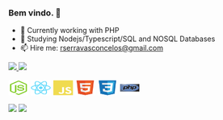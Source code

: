 ### Bem vindo. 👋

- 🔭 Currently working with PHP
- 🌱 Studying Nodejs/Typescript/SQL and NOSQL Databases
- 📫 Hire me: rserravasconcelos@gmail.com

<div>
  <a href="https://github.com/RamonSerraVasconcelos">
    <img height="180em" src="https://github-readme-stats.vercel.app/api?username=RamonSerraVasconcelos&show_icons=true&theme=dark&include_all_commits=true&count_private=true"/>
    <img height="180em" src="https://github-readme-stats.vercel.app/api/top-langs/?username=RamonSerraVasconcelos&layout=compact&langs_count=6&theme=dark"/>
  </a>  
</div>  
  
<div style="display: inline_block"><br>
  <img align="center" alt="Rafa-CSS" height="30" width="40" src="https://raw.githubusercontent.com/devicons/devicon/master/icons/nodejs/nodejs-original.svg">
  <img align="center" alt="Rafa-React" height="30" width="40" src="https://raw.githubusercontent.com/devicons/devicon/master/icons/react/react-original.svg">
  <img align="center" alt="Rafa-Js" height="30" width="40" src="https://raw.githubusercontent.com/devicons/devicon/master/icons/javascript/javascript-plain.svg">
  <img align="center" alt="Rafa-HTML" height="30" width="40" src="https://raw.githubusercontent.com/devicons/devicon/master/icons/html5/html5-original.svg">
  <img align="center" alt="Rafa-CSS" height="30" width="40" src="https://raw.githubusercontent.com/devicons/devicon/master/icons/css3/css3-original.svg">
  <img align="center" alt="Rafa-CSS" height="30" width="40" src="https://raw.githubusercontent.com/devicons/devicon/master/icons/php/php-original.svg">
</div>
<br>
<div> 
  <a href = "mailto:rserravasconcelos@gmail.com"><img src="https://img.shields.io/badge/-Gmail-%23333?style=for-the-badge&logo=gmail&logoColor=white" target="_blank"></a>
  <a href="https://www.linkedin.com/in/ramon-serra-vasconcelos-9b0014193/" target="_blank"><img src="https://img.shields.io/badge/-LinkedIn-%230077B5?style=for-the-        badge&logo=linkedin&logoColor=white" target="_blank"></a> 
</div>

